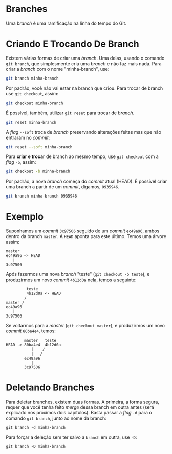 # Branches

Uma _branch_ é uma ramificação na linha do tempo do Git.

# Criando E Trocando De Branch

Existem várias formas de criar uma _branch_. Uma delas, usando o comando
`git branch`, que simplesmente cria uma _branch_ e não faz mais nada. Para criar
a _branch_ com o nome "minha-branch", use:
```sh
git branch minha-branch
```

Por padrão, você não vai estar na branch que criou.  Para trocar de branch use
`git checkout`, assim:
```sh
git checkout minha-branch
```

É possível, também, utilizar `git reset` para trocar de _branch_.
```sh
git reset minha-branch
```

A _flag_ `--soft` troca de _branch_ preservando alterações feitas mas que não
entraram no _commit_:
```sh
git reset --soft minha-branch
```

Para **criar e trocar** de branch ao mesmo tempo, use `git checkout` com a
_flag_ `-b`, assim:
```sh
git checkout -b minha-branch
```

Por padrão, a nova _branch_ começa do _commit_ atual (HEAD). É possível criar
uma branch a partir de um _commit_, digamos, `0935946`.
```sh
git branch minha-branch 0935946
```

# Exemplo

Suponhamos um _commit_ `3c97506` seguido de um _commit_ `ec49a96`, ambos dentro
da branch `master`. A `HEAD` aponta para este último. Temos uma árvore assim:

```
master
ec49a96 <- HEAD
   |
3c97506
```

Após fazermos uma nova _branch_ "teste" (`git checkout -b teste`), e produzirmos
um novo _commit_ `4b12d0a` nela, temos a seguinte:

```
         teste
         4b12d0a <- HEAD
        /
master /
ec49a96
   |
3c97506
```

Se voltarmos para a _master_ (`git checkout master`), e produzirmos um novo
_commit_ `80ba4e4`, temos:

```
        master   teste
HEAD -> 80ba4e4  4b12d0a
           |    /
           |   /
        ec49a96
           |
        3c97506
```

# Deletando Branches

Para deletar branches, existem duas formas. A primeira, a forma segura, requer
que você tenha feito _merge_ dessa branch em outra antes (será explicado nos
próximos dois capítulos). Basta passar a _flag_ `-d` para o comando `git branch`,
junto ao nome da branch:
```
git branch -d minha-branch
```

Para forçar a deleção sem ter salvo a `branch` em outra, use `-D`:
```
git branch -D minha-branch
```
